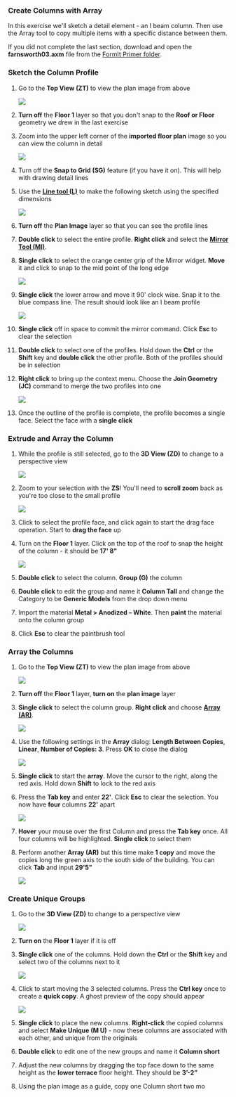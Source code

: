 ### Create Columns with Array
In this exercise we'll sketch a detail element - an I beam column. Then use the Array tool to copy multiple items with a specific distance between them.

If you did not complete the last section, download and open the **farnsworth03.axm** file from the [FormIt Primer folder](https://autodesk.app.box.com/s/thavswirrbflit27rbqzl26ljj7fu1uv/1/9025446442).

### Sketch the Column Profile
1. Go to the **Top View (ZT)** to view the plan image from above 

	![](./images/TopView.png)

2. **Turn off** the **Floor 1** layer so that you don't snap to the **Roof or Floor** geometry we drew in the last exercise

3. Zoom into the upper left corner of the **imported floor plan** image so you can view the column in detail

	![](./images/5140a00b-351f-4fa8-8a18-a9e6c72012f4.png)

4. Turn off the **Snap to Grid (SG)** feature (if you have it on). This will help with drawing detail lines

5. Use the [**Line tool (L)**](../formit-introduction/tool-bars.md) to make the following sketch using the specified dimensions

	![](./images/09cf32a7-a359-4a56-a863-60fd03053ea2.png)
	
6. **Turn off** the **Plan Image** layer so that you can see the profile lines

4. **Double click** to select the entire profile. **Right click** and select the [**Mirror Tool (MI)**](../tool-library/mirror.md).

5. **Single click** to select the orange center grip of the Mirror widget. **Move** it and click to snap to the mid point of the long edge

	![](./images/MirrorWidget_1.png)

6. **Single click** the lower arrow and move it 90' clock wise. Snap it to the blue compass line. The result should look like an I beam profile

	![](./images/MirrorWidget_2.png)

6. **Single click** off in space to commit the mirror command. Click **Esc** to clear the selection

7. **Double click** to select one of the profiles. Hold down the **Ctrl** or the **Shift** key and **double click** the other profile. Both of the profiles should be in selection

8. **Right click** to bring up the context menu. Choose the **Join Geometry (JC)** command to merge the two profiles into one

	![](./images/MirrorWidget_3.png)

9. Once the outline of the profile is complete, the profile becomes a single face. Select the face with a **single click**


### Extrude and Array the Column

1. While the profile is still selected, go to the **3D View (ZD)** to change to a perspective view 

	![](./images/3D_View.png)

3. Zoom to your selection with the **ZS**! You'll need to **scroll zoom** back as you're too close to the small profile

	![](./images/ZoomSelection.png)

3. Click to select the profile face, and click again to start the drag face operation. Start to **drag the face** up

4. Turn on the **Floor 1** layer. Click on the top of the roof to snap the height of the column - it should be **17' 8"**

	![](./images/UpperTerraceSketch_12.png)

7. **Double click** to select the column. **Group (G)** the column

8. **Double click** to edit the group and name it **Column Tall** and change the Category to be **Generic Models** from the drop down menu

8. Import the material **Metal &gt; Anodized – White**. Then **paint** the material onto the column group

9. Click **Esc** to clear the paintbrush tool

### Array the Columns
1. Go to the **Top View (ZT)** to view the plan image from above 

	![](./images/TopView.png)

2. **Turn off** the **Floor 1** layer, **turn on** the **plan image** layer

1. **Single click** to select the column group. **Right click** and choose [**Array (AR)**](../tool-library/tilt-array-copy-and-paste.md).

	![](./images/2fd9793f-8306-496b-b323-b9b9e1d7e89a.png)

3. Use the following settings in the **Array** dialog: **Length Between Copies**, **Linear**, **Number of Copies: 3**. Press **OK** to close the dialog

	![](./images/0ef15b54-2b06-4443-823a-e58527e23858.png)

4. **Single click** to start the **array**. Move the cursor to the right, along the red axis. Hold down **Shift** to lock to the red axis

5. Press the **Tab key** and enter **22'**. Click **Esc** to clear the selection. You now have **four** columns **22'** apart

	![](./images/ArrayPreview.png)

6. **Hover** your mouse over the first Column and press the **Tab key** once. All four columns will be highlighted. **Single click** to select them

7. Perform another **Array (AR)** but this time make **1 copy** and move the copies long the green axis to the south side of the building. You can click **Tab** and input **29'5"**

	![](./images/ArrayPreview_2.png)

### Create Unique Groups
1. Go to the **3D View (ZD)** to change to a perspective view 

	![](./images/3D_View.png)

2. **Turn on** the **Floor 1** layer if it is off

2. **Single click** one of the columns. Hold down the **Ctrl** or the **Shift** key and select two of the columns next to it

	![](./images/5582b957-9965-43ba-bfa0-8102b6892f28.png)

3. Click to start moving the 3 selected columns. Press the **Ctrl key** once to create a **quick copy**. A ghost preview of the copy should appear

	![](./images/UpperTerraceSketch_13.png)

4. **Single click** to place the new columns. **Right-click** the copied columns and select **Make Unique (M U)** - now these columns are associated with each other, and unique from the originals

4. **Double click** to edit one of the new groups and name it **Column short**

5. Adjust the new columns by dragging the top face down to the same height as the **lower terrace** floor height. They should be **3’-2”**

6. Using the plan image as a guide, copy one Column short two mo

	